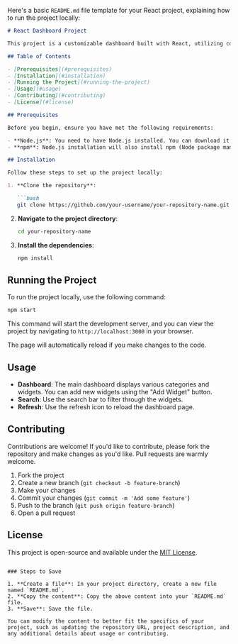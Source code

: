 Here's a basic `README.md` file template for your React project, explaining how to run the project locally:

```markdown
# React Dashboard Project

This project is a customizable dashboard built with React, utilizing components like categories, widgets, and a modal dialog for adding new widgets.

## Table of Contents

- [Prerequisites](#prerequisites)
- [Installation](#installation)
- [Running the Project](#running-the-project)
- [Usage](#usage)
- [Contributing](#contributing)
- [License](#license)

## Prerequisites

Before you begin, ensure you have met the following requirements:

- **Node.js**: You need to have Node.js installed. You can download it from [Node.js official website](https://nodejs.org/).
- **npm**: Node.js installation will also install npm (Node package manager).

## Installation

Follow these steps to set up the project locally:

1. **Clone the repository**:

   ```bash
   git clone https://github.com/your-username/your-repository-name.git
   ```

2. **Navigate to the project directory**:

   ```bash
   cd your-repository-name
   ```

3. **Install the dependencies**:

   ```bash
   npm install
   ```

## Running the Project

To run the project locally, use the following command:

```bash
npm start
```

This command will start the development server, and you can view the project by navigating to `http://localhost:3000` in your browser.

The page will automatically reload if you make changes to the code.

## Usage

- **Dashboard**: The main dashboard displays various categories and widgets. You can add new widgets using the "Add Widget" button.
- **Search**: Use the search bar to filter through the widgets.
- **Refresh**: Use the refresh icon to reload the dashboard page.

## Contributing

Contributions are welcome! If you'd like to contribute, please fork the repository and make changes as you'd like. Pull requests are warmly welcome.

1. Fork the project
2. Create a new branch (`git checkout -b feature-branch`)
3. Make your changes
4. Commit your changes (`git commit -m 'Add some feature'`)
5. Push to the branch (`git push origin feature-branch`)
6. Open a pull request

## License

This project is open-source and available under the [MIT License](LICENSE).
```

### Steps to Save

1. **Create a file**: In your project directory, create a new file named `README.md`.
2. **Copy the content**: Copy the above content into your `README.md` file.
3. **Save**: Save the file.

You can modify the content to better fit the specifics of your project, such as updating the repository URL, project description, and any additional details about usage or contributing.
